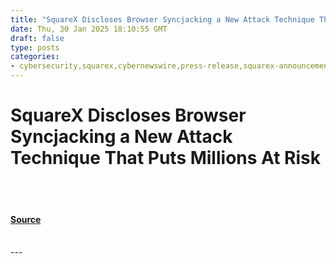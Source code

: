 ```yaml
---
title: "SquareX Discloses Browser Syncjacking a New Attack Technique That Puts Millions At Risk"
date: Thu, 30 Jan 2025 18:10:55 GMT
draft: false
type: posts
categories: 
- cybersecurity,squarex,cybernewswire,press-release,squarex-announcement,cyber-threats,cyber-security-awareness,good-company
---
```

# SquareX Discloses Browser Syncjacking a New Attack Technique That Puts Millions At Risk

<br/>

<br/>


#### [Source](https://hackernoon.com/squarex-discloses-browser-syncjacking-a-new-attack-technique-that-puts-millions-at-risk?source=rss)

<br/>
---
